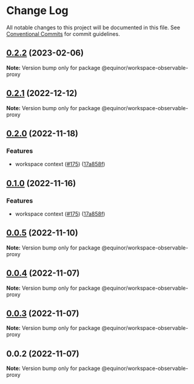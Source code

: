 # Change Log

All notable changes to this project will be documented in this file.
See [Conventional Commits](https://conventionalcommits.org) for commit guidelines.

## [0.2.2](https://github.com/equinor/fusion-workspace/compare/@equinor/workspace-observable-proxy@0.2.1...@equinor/workspace-observable-proxy@0.2.2) (2023-02-06)

**Note:** Version bump only for package @equinor/workspace-observable-proxy

## [0.2.1](https://github.com/equinor/fusion-workspace/compare/@equinor/workspace-observable-proxy@0.2.0...@equinor/workspace-observable-proxy@0.2.1) (2022-12-12)

**Note:** Version bump only for package @equinor/workspace-observable-proxy

## [0.2.0](https://github.com/equinor/fusion-workspace/compare/@equinor/workspace-observable-proxy@0.0.5...@equinor/workspace-observable-proxy@0.2.0) (2022-11-18)

### Features

-   workspace context ([#175](https://github.com/equinor/fusion-workspace/issues/175)) ([17a858f](https://github.com/equinor/fusion-workspace/commit/17a858f81ee1c7a00f72cab5f495232a9d0fcc0e))

## [0.1.0](https://github.com/equinor/fusion-workspace/compare/@equinor/workspace-observable-proxy@0.0.5...@equinor/workspace-observable-proxy@0.1.0) (2022-11-16)

### Features

-   workspace context ([#175](https://github.com/equinor/fusion-workspace/issues/175)) ([17a858f](https://github.com/equinor/fusion-workspace/commit/17a858f81ee1c7a00f72cab5f495232a9d0fcc0e))

## [0.0.5](https://github.com/equinor/fusion-workspace/compare/@equinor/workspace-observable-proxy@0.0.4...@equinor/workspace-observable-proxy@0.0.5) (2022-11-10)

**Note:** Version bump only for package @equinor/workspace-observable-proxy

## [0.0.4](https://github.com/equinor/fusion-workspace/compare/@equinor/workspace-observable-proxy@0.0.3...@equinor/workspace-observable-proxy@0.0.4) (2022-11-07)

**Note:** Version bump only for package @equinor/workspace-observable-proxy

## [0.0.3](https://github.com/equinor/fusion-workspace/compare/@equinor/workspace-observable-proxy@0.0.2...@equinor/workspace-observable-proxy@0.0.3) (2022-11-07)

**Note:** Version bump only for package @equinor/workspace-observable-proxy

## 0.0.2 (2022-11-07)

**Note:** Version bump only for package @equinor/workspace-observable-proxy
